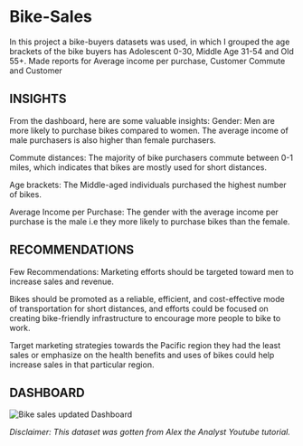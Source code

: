 # Bike-Sales
In this project a bike-buyers datasets was used, in which I grouped the age brackets of the bike buyers has Adolescent 0-30, Middle Age 31-54 and Old 55+. Made reports for Average income per purchase, Customer Commute and Customer

## INSIGHTS
From the dashboard, here are some valuable insights:
Gender: Men are more likely to purchase bikes compared to women. The average income of male purchasers is also higher than female purchasers.

Commute distances: The majority of bike purchasers commute between 0-1 miles, which indicates that bikes are mostly used for short distances.

Age brackets: The Middle-aged individuals purchased the highest number of bikes.

Average Income per Purchase: The gender with the average income per purchase is the male i.e they more likely to purchase bikes than the female.

## RECOMMENDATIONS
Few Recommendations:
Marketing efforts should be targeted toward men to increase sales and revenue.

Bikes should be promoted as a reliable, efficient, and cost-effective mode of transportation for short distances, and efforts could be focused on creating bike-friendly infrastructure to encourage more people to bike to work.

Target marketing strategies towards the Pacific region they had the least sales or emphasize on the health benefits and uses of bikes could help increase sales in that particular region.

## DASHBOARD
![Bike sales updated Dashboard](https://user-images.githubusercontent.com/119592062/234779241-1c231577-a3f4-4b8f-bb5d-10f020977fae.png)

_Disclaimer: This dataset was gotten from Alex the Analyst Youtube tutorial._
